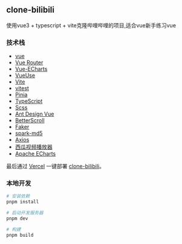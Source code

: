 ## clone-bilibili

使用vue3 + typescript + vite克隆哔哩哔哩的项目,适合vue新手练习vue


### 技术栈

- [vue](https://vuejs.org/)
- [Vue Router](https://router.vuejs.org/zh/)
- [Vue-ECharts](https://github.com/ecomfe/vue-echarts)
- [VueUse](https://vueuse.org/)
- [Vite](https://vitejs.dev/)
- [vitest](https://vitest.dev/)
- [Pinia](https://pinia.vuejs.org/)
- [TypeScript](https://www.typescriptlang.org/)
- [Scss](https://sass-lang.com/)
- [Ant Design Vue](https://antdv.com/components/overview)
- [BetterScroll](https://better-scroll.github.io/docs/zh-CN/)
- [Faker](https://fakerjs.dev/)
- [spark-md5](https://www.npmjs.com/package/spark-md5)
- [Axios](https://www.axios-http.cn/)
- [西瓜视频播放器](https://v2.h5player.bytedance.com/)
- [Apache ECharts](https://echarts.apache.org/zh/index.html)

最后通过 [Vercel](https://vercel.com/) 一键部署 [clone-bilibili](https://clone-bilibili-cgmf3oklr-chumenlus-projects.vercel.app/)。

### 本地开发

```bash
# 安装依赖
pnpm install

# 启动开发服务器
pnpm dev

# 构建
pnpm build
```